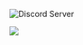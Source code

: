 

<!--

### Hi there 👋


**CraftAndDestroy/CraftAndDestroy** is a ✨ _special_ ✨ repository because its `README.md` (this file) appears on your GitHub profile.

Here are some ideas to get you started:

- 🔭 I’m currently working on ...
- 🌱 I’m currently learning ...
- 👯 I’m looking to collaborate on ...
- 🤔 I’m looking for help with ...
- 💬 Ask me about ...
- 📫 How to reach me: ...
- 😄 Pronouns: ...
- ⚡ Fun fact: ...
-->
![Discord Server](https://discordapp.com/api/guilds/983130262831501413/widget.png?style=banner1)

<a href="https://floofyplasma.com">
  <img align="center" src="https://github-readme-stats.vercel.app/api?username=FloofyPlasma&show_icons=true&theme=dark" />
</a>
